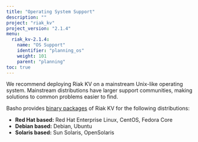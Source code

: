 ```yaml
---
title: "Operating System Support"
description: ""
project: "riak_kv"
project_version: "2.1.4"
menu:
  riak_kv-2.1.4:
    name: "OS Support"
    identifier: "planning_os"
    weight: 101
    parent: "planning"
toc: true
---
```


[downloads]: /riak/kv/2.1.4/downloads/

We recommend deploying Riak KV on a mainstream Unix-like operating system.
Mainstream distributions have larger support communities, making
solutions to common problems easier to find. 

Basho provides [binary packages][downloads] of Riak KV for the following distributions:

* **Red Hat based:** Red Hat Enterprise Linux, CentOS, Fedora Core
* **Debian based:** Debian, Ubuntu
* **Solaris based:** Sun Solaris, OpenSolaris
